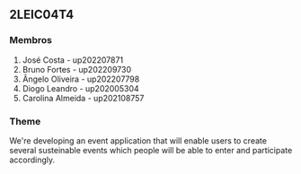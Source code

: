 ## 2LEIC04T4


### Membros

1. José Costa - up202207871 
2. Bruno Fortes - up202209730
3. Ângelo Oliveira - up202207798
4. Diogo Leandro - up202005304
5. Carolina Almeida - up202108757

### Theme

We're developing an event application that will enable users to create several susteinable events which people will be able to enter and participate accordingly.